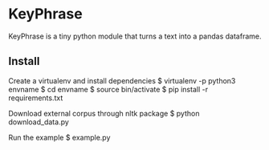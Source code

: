 # KeyPhrase

KeyPhrase is a tiny python module that turns a text into a pandas dataframe.

## Install

Create a virtualenv and install dependencies
$ virtualenv -p python3 envname
$ cd envname
$ source bin/activate
$ pip install -r requirements.txt

Download external corpus through nltk package
$ python download_data.py

Run the example
$ example.py